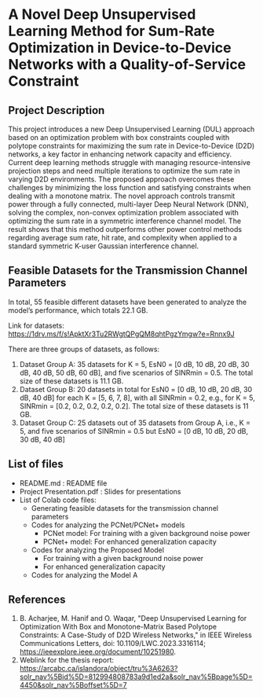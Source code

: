 # A Novel Deep Unsupervised Learning Method for Sum-Rate Optimization in Device-to-Device Networks with a Quality-of-Service Constraint

## Project Description
This project introduces a new Deep Unsupervised Learning (DUL) approach based on an optimization problem with box constraints coupled with polytope constraints for maximizing the sum rate in Device-to-Device (D2D) networks, a key factor in enhancing network capacity and efficiency. Current deep learning methods struggle with managing resource-intensive projection steps and need multiple iterations to optimize the sum rate in varying D2D environments. The proposed approach overcomes these challenges by minimizing the loss function and satisfying constraints when dealing with a monotone matrix. The novel approach controls transmit power through a fully connected, multi-layer Deep Neural Network (DNN), solving the complex, non-convex optimization problem associated with optimizing the sum rate in a symmetric interference channel model. The result shows that this method outperforms other power control methods regarding average sum rate, hit rate, and complexity when applied to a standard symmetric K-user Gaussian interference channel.

## Feasible Datasets for the Transmission Channel Parameters
In total, 55 feasible different datasets have been generated to analyze the model’s performance, which totals 22.1 GB.

Link for datasets: https://1drv.ms/f/s!ApktXr3Tu2RWgtQPgQM8qhtPgzYmgw?e=Rnnx9J

There are three groups of datasets, as follows:
1. Dataset Group A: 35 datasets for K = 5, EsN0 = [0 dB, 10 dB, 20 dB, 30 dB, 40 dB, 50 dB, 60 dB], and five scenarios of SINRmin = 0.5. The total size of these datasets is 11.1 GB.
2. Dataset Group B: 20 datasets in total for EsN0 = [0 dB, 10 dB, 20 dB, 30 dB, 40 dB] for each K = [5, 6, 7, 8], with all SINRmin = 0.2, e.g., for K = 5, SINRmin = [0.2, 0.2, 0.2, 0.2, 0.2]. The total size of these datasets is 11 GB.
3. Dataset Group C: 25 datasets out of 35 datasets from Group A, i.e., K = 5, and five scenarios of SINRmin = 0.5 but EsN0 = [0 dB, 10 dB, 20 dB, 30 dB, 40 dB]

## List of files
- README.md : README file
- Project Presentation.pdf : Slides for presentations
- List of Colab code files:
  - Generating feasible datasets for the transmission channel parameters
  - Codes for analyzing the PCNet/PCNet+ models
    - PCNet model: For training with a given background noise power
    - PCNet+ model: For enhanced generalization capacity
  - Codes for analyzing the Proposed Model
    - For training with a given background noise power
    - For enhanced generalization capacity
  - Codes for analyzing the Model A

## References
1. B. Acharjee, M. Hanif and O. Waqar, "Deep Unsupervised Learning for Optimization With Box and Monotone-Matrix Based Polytope Constraints: A Case-Study of D2D Wireless Networks," in IEEE Wireless Communications Letters, doi: 10.1109/LWC.2023.3316114; https://ieeexplore.ieee.org/document/10251980.
2. Weblink for the thesis report: https://arcabc.ca/islandora/object/tru%3A6263?solr_nav%5Bid%5D=812994808783a9d1ed2a&solr_nav%5Bpage%5D=4450&solr_nav%5Boffset%5D=7
